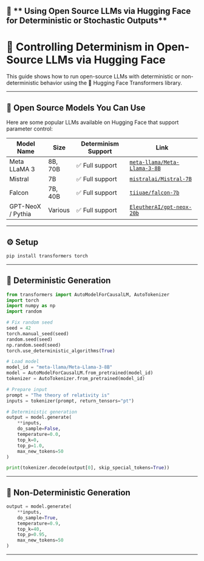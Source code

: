 
## 📄 ** Using Open Source LLMs via Hugging Face for Deterministic or Stochastic Outputs**


# 🧪 Controlling Determinism in Open-Source LLMs via Hugging Face

This guide shows how to run open-source LLMs with deterministic or non-deterministic behavior using the 🤗 Hugging Face Transformers library.

---

## 🚀 Open Source Models You Can Use

Here are some popular LLMs available on Hugging Face that support parameter control:

| Model Name                   | Size     | Determinism Support | Link |
|-----------------------------|----------|----------------------|------|
| Meta LLaMA 3                | 8B, 70B  | ✅ Full support       | [`meta-llama/Meta-Llama-3-8B`](https://huggingface.co/meta-llama/Meta-Llama-3-8B) |
| Mistral                     | 7B       | ✅ Full support       | [`mistralai/Mistral-7B`](https://huggingface.co/mistralai/Mistral-7B) |
| Falcon                      | 7B, 40B  | ✅ Full support       | [`tiiuae/falcon-7b`](https://huggingface.co/tiiuae/falcon-7b) |
| GPT-NeoX / Pythia           | Various  | ✅ Full support       | [`EleutherAI/gpt-neox-20b`](https://huggingface.co/EleutherAI/gpt-neox-20b) |

---

## ⚙️ Setup

```bash
pip install transformers torch
````

---

## 🧩 Deterministic Generation

```python
from transformers import AutoModelForCausalLM, AutoTokenizer
import torch
import numpy as np
import random

# Fix random seed
seed = 42
torch.manual_seed(seed)
random.seed(seed)
np.random.seed(seed)
torch.use_deterministic_algorithms(True)

# Load model
model_id = "meta-llama/Meta-Llama-3-8B"
model = AutoModelForCausalLM.from_pretrained(model_id)
tokenizer = AutoTokenizer.from_pretrained(model_id)

# Prepare input
prompt = "The theory of relativity is"
inputs = tokenizer(prompt, return_tensors="pt")

# Deterministic generation
output = model.generate(
    **inputs,
    do_sample=False,
    temperature=0.0,
    top_k=0,
    top_p=1.0,
    max_new_tokens=50
)

print(tokenizer.decode(output[0], skip_special_tokens=True))
```

---

## 🎲 Non-Deterministic Generation

```python
output = model.generate(
    **inputs,
    do_sample=True,
    temperature=0.9,
    top_k=40,
    top_p=0.95,
    max_new_tokens=50
)
```

---

